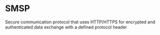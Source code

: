 # SMSP
Secure communication protocol that uses HTTP/HTTPS for encrypted and authenticated data exchange with a defined protocol header
